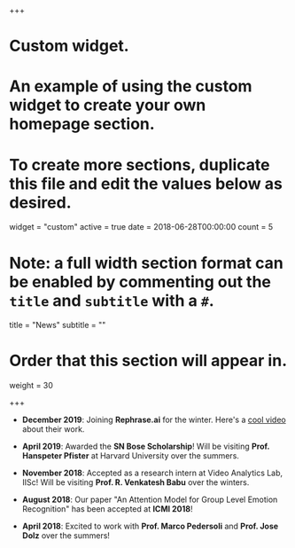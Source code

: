 +++
# Custom widget.
# An example of using the custom widget to create your own homepage section.
# To create more sections, duplicate this file and edit the values below as desired.
widget = "custom"
active = true
date = 2018-06-28T00:00:00
count = 5

# Note: a full width section format can be enabled by commenting out the `title` and `subtitle` with a `#`.
title = "News"
 subtitle = ""

# Order that this section will appear in.
weight = 30

+++

-   **December 2019**: Joining **Rephrase.ai** for the winter. Here's a [cool video](https://www.youtube.com/watch?v=dP5i3E8od4M) about their work.

-   **April 2019**:
    Awarded the **SN Bose Scholarship**! Will be visiting **Prof. Hanspeter Pfister** at Harvard University over the summers.

-   **November 2018**:
    Accepted as a research intern at Video Analytics Lab, IISc! Will be visiting **Prof. R. Venkatesh Babu** over the winters.

-   **August 2018**:
    Our paper "An Attention Model for Group Level Emotion Recognition" has been accepted at **ICMI 2018**!

-   **April 2018**:
    Excited to work with **Prof. Marco Pedersoli** and **Prof. Jose Dolz** over the summers!